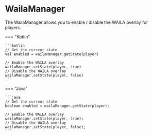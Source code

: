 # WailaManager

The WailaManager allows you to enable / disable the WAILA overlay for players.

=== "Kotlin"

    ```kotlin
    // Get the current state
    val enabled = wailaManager.getState(player)

    // Enable the WAILA overlay
    wailaManager.setState(player, true)
    // Disable the WAILA overlay
    wailaManager.setState(player, false)
    ```

=== "Java"

    ```java
    // Get the current state
    boolean enabled = wailaManager.getState(player);

    // Enable the WAILA overlay
    wailaManager.setState(player, true);
    // Disable the WAILA overlay
    wailaManager.setState(player, false);
    ```